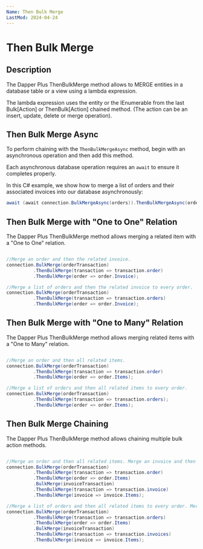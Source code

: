 ```yaml
---
Name: Then Bulk Merge
LastMod: 2024-04-24
---
```


# Then Bulk Merge

## Description

The Dapper Plus ThenBulkMerge method allows to MERGE entities in a database table or a view using a lambda expression.

The lambda expression uses the entity or the IEnumerable<TEntity> from the last Bulk[Action] or ThenBulk[Action] chained method. (The action can be an insert, update, delete or merge operation).

## Then Bulk Merge Async

To perform chaining with the `ThenBulkMergeAsync` method, begin with an asynchronous operation and then add this method.

Each asynchronous database operation requires an `await` to ensure it completes properly.

In this C# example, we show how to merge a list of orders and their associated invoices into our database asynchronously:

```csharp
await (await connection.BulkMergeAsync(orders)).ThenBulkMergeAsync(order => order.Invoice);
```

## Then Bulk Merge with "One to One" Relation

The Dapper Plus ThenBulkMerge method allows merging a related item with a "One to One" relation.


```csharp

//Merge an order and then the related invoice.
connection.BulkMerge(orderTransaction)
          .ThenBulkMerge(transaction => transaction.order)
          .ThenBulkMerge(order => order.Invoice);

//Merge a list of orders and then the related invoice to every order.
connection.BulkMerge(orderTransaction)
          .ThenBulkMerge(transaction => transaction.orders)
          .ThenBulkMerge(order => order.Invoice);
```

## Then Bulk Merge with "One to Many" Relation

The Dapper Plus ThenBulkMerge method allows merging related items with a "One to Many" relation.


```csharp

//Merge an order and then all related items.
connection.BulkMerge(orderTransaction)
          .ThenBulkMerge(transaction => transaction.order)
          .ThenBulkMerge(order => order.Items);

//Merge a list of orders and then all related items to every order.
connection.BulkMerge(orderTransaction)
          .ThenBulkMerge(transaction => transaction.orders);
          .ThenBulkMerge(order => order.Items);
```

## Then Bulk Merge Chaining

The Dapper Plus ThenBulkMerge method allows chaining multiple bulk action methods.


```csharp

//Merge an order and then all related items. Merge an invoice and then all related items.
connection.BulkMerge(orderTransaction)
          .ThenBulkMerge(transaction => transaction.order)
          .ThenBulkMerge(order => order.Items)
          .BulkMerge(invoiceTransaction)
          .ThenBulkMerge(transaction => transaction.invoice)
          .ThenBulkMerge(invoice => invoice.Items);

//Merge a list of orders and then all related items to every order. Merge a list of invoices and then all related items to every invoice.
connection.BulkMerge(orderTransaction)
          .ThenBulkMerge(transaction => transaction.orders)
          .ThenBulkMerge(order => order.Items)
          .BulkMerge(invoiceTransaction)
          .ThenBulkMerge(transaction => transaction.invoices)
          .ThenBulkMerge(invoice => invoice.Items);
```
